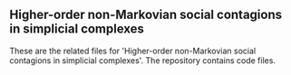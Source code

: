 ## Higher-order non-Markovian social contagions in simplicial complexes
These are the related files for 'Higher-order non-Markovian social contagions in simplicial complexes'. The repository contains code files.
